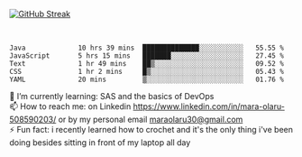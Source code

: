 

[![GitHub Streak](https://streak-stats.demolab.com?user=MaraxD&theme=tokyonight)](https://git.io/streak-stats)
 
 
 <br/>

<!--START_SECTION:waka-->

```text
Java             10 hrs 39 mins  ██████████████░░░░░░░░░░░   55.55 %
JavaScript       5 hrs 15 mins   ███████░░░░░░░░░░░░░░░░░░   27.45 %
Text             1 hr 49 mins    ██▒░░░░░░░░░░░░░░░░░░░░░░   09.52 %
CSS              1 hr 2 mins     █▒░░░░░░░░░░░░░░░░░░░░░░░   05.43 %
YAML             20 mins         ▒░░░░░░░░░░░░░░░░░░░░░░░░   01.76 %
```

<!--END_SECTION:waka-->
<!--[![willianrod's wakatime stats](https://github-readme-stats.vercel.app/api/wakatime?username=MaraxD)](https://github.com/anuraghazra/github-readme-stats)-->

🌱 I’m currently learning: SAS and the basics of DevOps<br/>
📫 How to reach me: on Linkedin https://www.linkedin.com/in/mara-olaru-508590203/ or by my personal email maraolaru30@gmail.com <br/>
⚡ Fun fact: i recently learned how to crochet and it's the only thing i've been doing besides sitting in front of my laptop all day <br/>
 
